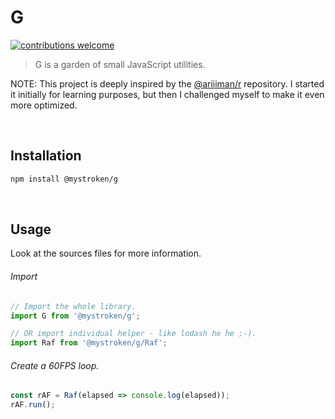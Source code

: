 # G

[![contributions welcome](https://img.shields.io/badge/contributions-welcome-brightgreen.svg?style=flat)](https://github.com/mystroken/s/issues)

> G is a garden of small JavaScript utilities.



NOTE: This project is deeply inspired by the [@ariiiman/r](https://github.com/ariiiman/r) repository. I started it initially for learning purposes, but then I challenged myself to make it even more optimized.

<br>

## Installation

```bash
npm install @mystroken/g
```

<br>

## Usage

Look at the sources files for more information.

###### Import

```javascript
// Import the whole library.
import G from '@mystroken/g';

// OR import individual helper - like lodash he he ;-).
import Raf from '@mystroken/g/Raf'; 
```

###### Create a 60FPS loop.

```javascript
const rAF = Raf(elapsed => console.log(elapsed));
rAF.run();
```
